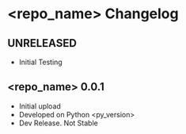 # <repo_name> Changelog

## UNRELEASED
-   Initial Testing

## <repo_name> 0.0.1

-   Initial upload
-   Developed on Python <py_version>
-   Dev Release. Not Stable
